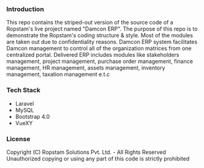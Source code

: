 
### Introduction
This repo contains the striped-out version of the source code of a Ropstam's live project named "Damcon ERP". The purpose of this repo is to demonstrate the Ropstam's coding structure & style. Most of the modules are taken out due to confidentiality reasons. Damcon ERP system facilitates Damcon management to control all of the organization matrices from one centralized portal. Delivered ERP includes modules like stakeholders management, project management, purchase order management, finance management, HR management, assets management, inventory management, taxation management e.t.c

### Tech Stack
- Laravel
- MySQL
- Bootstrap 4.0
- VueXY

### License
 Copyright (C) Ropstam Solutions Pvt. Ltd. - All Rights Reserved
 Unauthorized copying or using any part of this code is strictly prohibited
